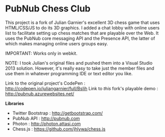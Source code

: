 PubNub Chess Club
====================

This project is a fork of Julian Garnier's excellent 3D chess game that uses HTML/CSS/JS to do its 3D graphics.  I added a chat lobby with online users list to facilitate setting up chess matches that are playable over the Web. It uses the PubNub core messaging API and the Presence API, the latter of which makes managing online users groups easy. 

IMPORTANT: Works only in webkit.

NOTE: I took Julian's original files and pushed them into a Visual Studio 2013 solution.  However, it's really easy to take just the member files and use them in whatever programming IDE or text editor you like.

Link to the original project's CodePen : http://codepen.io/juliangarnier/full/BsIih
Link to *this* fork's playable demo : http://pubnub.azurewebsites.net/

**Libraries**

* Twitter Bootstrap : http://getbootstrap.com/
* PubNub API : http://pubnub.com
* Photon : http://photon.attasi.com
* Chess.js : https://github.com/jhlywa/chess.js

